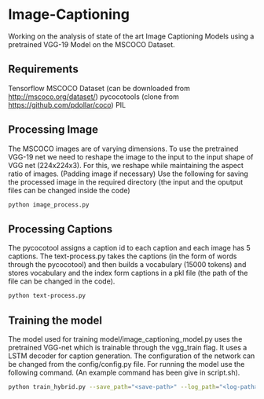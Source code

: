 # Image-Captioning

Working on the analysis of state of the art Image Captioning Models using a pretrained VGG-19 Model on the MSCOCO Dataset.

## Requirements

Tensorflow
MSCOCO Dataset (can be downloaded from http://mscoco.org/dataset/)
pycocotools (clone from https://github.com/pdollar/coco)
PIL

## Processing Image

The MSCOCO images are of varying dimensions. To use the pretrained VGG-19 net we need to reshape the image to the input to the input shape of VGG net (224x224x3). 
For this, we reshape while maintaining the aspect ratio of images. (Padding image if necessary)
Use the following for saving the processed image in the required directory (the input and the oputput files can be changed inside the code)
``` bash 
python image_process.py 
```
## Processing Captions

The pycocotool assigns a caption id to each caption and each image has 5 captions. The text-process.py takes the captions (in the form of words through the pycocotool) and then builds a vocabulary (15000 tokens) and stores vocabulary and the index form captions in a pkl file (the path of the file can be changed in the code).
``` bash 
python text-process.py 
```
## Training the model

The model used for training model/image_captioning_model.py uses the pretrained VGG-net which is trainable through the vgg_train flag. It uses a LSTM decoder for caption generation. The configuration of the network can be changed from the config/config.py file. For running the model use the following command. (An example command has been give in script.sh).
``` bash 
python train_hybrid.py --save_path="<save-path>" --log_path="<log-path>"
```



